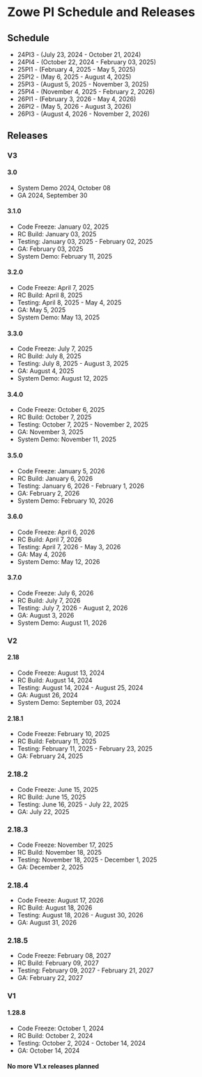 # Zowe PI Schedule and Releases

## Schedule

- 24PI3 - (July 23, 2024 - October 21, 2024)
- 24PI4 - (October 22, 2024 - February 03, 2025)
- 25PI1 - (February 4, 2025 - May 5, 2025)
- 25PI2 - (May 6, 2025 - August 4, 2025)
- 25PI3 - (August 5, 2025 - November 3, 2025)
- 25PI4 - (November 4, 2025 - February 2, 2026)
- 26PI1 - (February 3, 2026 - May 4, 2026)
- 26PI2 - (May 5, 2026 - August 3, 2026)
- 26PI3 - (August 4, 2026 - November 2, 2026)

## Releases

### V3

#### 3.0 
- System Demo 2024, October 08
- GA 2024, September 30

#### 3.1.0 
- Code Freeze: January 02, 2025
- RC Build: January 03, 2025
- Testing: January 03, 2025 - February 02, 2025
- GA: February 03, 2025
- System Demo: February 11, 2025

#### 3.2.0 
- Code Freeze: April 7, 2025
- RC Build: April 8, 2025
- Testing: April 8, 2025 - May 4, 2025
- GA: May 5, 2025
- System Demo: May 13, 2025

#### 3.3.0 
- Code Freeze: July 7, 2025
- RC Build: July 8, 2025
- Testing: July 8, 2025 - August 3, 2025
- GA: August 4, 2025
- System Demo: August 12, 2025

#### 3.4.0 
- Code Freeze: October 6, 2025
- RC Build: October 7, 2025
- Testing: October 7, 2025 - November 2, 2025
- GA: November 3, 2025
- System Demo: November 11, 2025

#### 3.5.0 
- Code Freeze: January 5, 2026
- RC Build: January 6, 2026
- Testing: January 6, 2026 - February 1, 2026
- GA: February 2, 2026
- System Demo: February 10, 2026

#### 3.6.0 
- Code Freeze: April 6, 2026
- RC Build: April 7, 2026
- Testing: April 7, 2026 - May 3, 2026
- GA: May 4, 2026
- System Demo: May 12, 2026

#### 3.7.0 
- Code Freeze: July 6, 2026
- RC Build: July 7, 2026
- Testing: July 7, 2026 - August 2, 2026
- GA: August 3, 2026
- System Demo: August 11, 2026

### V2

#### 2.18 </br>
- Code Freeze: August 13, 2024
- RC Build: August 14, 2024
- Testing: August 14, 2024 - August 25, 2024
- GA: August 26, 2024
- System Demo: September 03, 2024

#### 2.18.1
- Code Freeze: February 10, 2025
- RC Build: February 11, 2025
- Testing: February 11, 2025 - February 23, 2025
- GA: February 24, 2025

### 2.18.2
- Code Freeze: June 15, 2025
- RC Build: June 15, 2025
- Testing: June 16, 2025 - July 22, 2025
- GA: July 22, 2025

### 2.18.3
- Code Freeze: November 17, 2025
- RC Build: November 18, 2025
- Testing: November 18, 2025 - December 1, 2025
- GA: December 2, 2025

### 2.18.4
- Code Freeze: August 17, 2026
- RC Build: August 18, 2026
- Testing: August 18, 2026 - August 30, 2026
- GA: August 31, 2026

### 2.18.5
- Code Freeze: February 08, 2027
- RC Build: February 09, 2027
- Testing: February 09, 2027 - February 21, 2027
- GA: February 22, 2027

### V1

#### 1.28.8
- Code Freeze: October 1, 2024
- RC Build: October 2, 2024
- Testing: October 2, 2024 - October 14, 2024
- GA: October 14, 2024

#### No more V1.x releases planned
